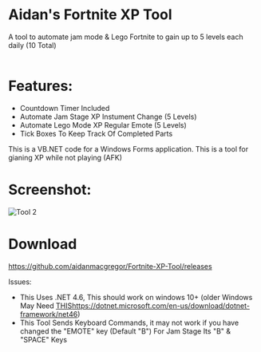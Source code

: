 # Aidan's Fortnite XP Tool
A tool to automate jam mode &amp; Lego Fortnite to gain up to 5 levels each daily (10 Total)<br>
<br>
# Features:

 - Countdown Timer Included
 - Automate Jam Stage XP Instument Change (5 Levels)
 - Automate Lego Mode XP Regular Emote (5 Levels)
 - Tick Boxes To Keep Track Of Completed Parts

This is a VB.NET code for a Windows Forms application. This is a tool for gianing XP while not playing (AFK)

# Screenshot:
![Tool 2](https://github.com/aidanmacgregor/Fortnite-XP-Tool/assets/11254983/d8a702d8-6249-4cb0-9ceb-5422f0128e0d)

# Download
https://github.com/aidanmacgregor/Fortnite-XP-Tool/releases

Issues:
- This Uses .NET 4.6, This should work on windows 10+ (older Windows May Need [THIS](https://dotnet.microsoft.com/en-us/download/dotnet-framework/net46)https://dotnet.microsoft.com/en-us/download/dotnet-framework/net46)
- This Tool Sends Keyboard Commands, it may not work if you have changed the "EMOTE" key (Default "B") For Jam Stage Its "B" & "SPACE" Keys

